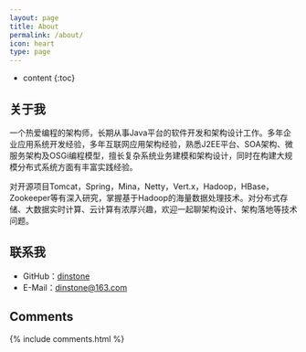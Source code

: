 ```yaml
---
layout: page
title: About
permalink: /about/
icon: heart
type: page
---
```


* content
{:toc}


## 关于我

一个热爱编程的架构师，长期从事Java平台的软件开发和架构设计工作。多年企业应用系统开发经验，多年互联网应用架构经验，熟悉J2EE平台、SOA架构、微服务架构及OSGi编程模型，擅长复杂系统业务建模和架构设计，同时在构建大规模分布式系统方面有丰富实践经验。

对开源项目Tomcat，Spring，Mina，Netty，Vert.x，Hadoop，HBase，Zookeeper等有深入研究，掌握基于Hadoop的海量数据处理技术。对分布式存储、大数据实时计算、云计算有浓厚兴趣，欢迎一起聊架构设计、架构落地等技术问题。

## 联系我
* GitHub：[dinstone](https://github.com/dinstone)
* E-Mail：dinstone@163.com


## Comments

{% include comments.html %}
